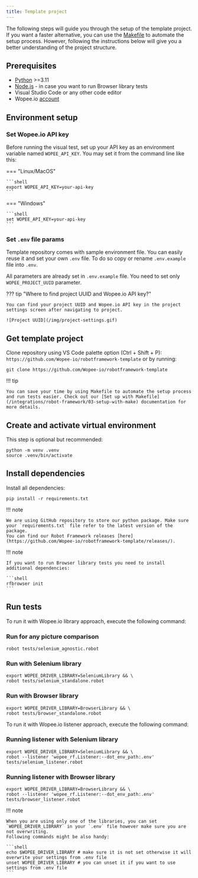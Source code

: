 ```yaml
---
title: Template project
---
```


The following steps will guide you through the setup of the template project. If you want a faster alternative, you can use the [Makefile](/integrations/robot-framework/03-setup-with-make) to automate the setup process. However, following the instructions below will give you a better understanding of the project structure.

## Prerequisites

- [Python](https://www.python.org/downloads/) >=3.11
- [Node.js](https://nodejs.org/en/download/) - in case you want to run Browser library tests
- Visual Studio Code or any other code editor
- Wopee.io [account](https://cmd.wopee.io)

## Environment setup

### Set Wopee.io API key

Before running the visual test, set up your API key as an environment variable named `WOPEE_API_KEY`.
You may set it from the command line like this:

=== "Linux/MacOS"

    ```shell
    export WOPEE_API_KEY=your-api-key
    ```

=== "Windows"

    ```shell
    set WOPEE_API_KEY=your-api-key
    ```

### Set `.env` file params

Template repository comes with sample environment file. You can easily reuse it and set your own `.env` file. To do so copy or rename `.env.example` file into `.env`.

All parameters are already set in `.env.example` file. You need to set only `WOPEE_PROJECT_UUID` parameter.

??? tip "Where to find project UUID and Wopee.io API key?"

    You can find your project UUID and Wopee.io API key in the project settings screen after navigating to project.

    ![Project UUID](/img/project-settings.gif)

## Get template project

Clone repository using VS Code palette option (Ctrl + Shift + P): `https://github.com/Wopee-io/robotframework-template` or by running:

    git clone https://github.com/Wopee-io/robotframework-template

!!! tip

    You can save your time by using Makefile to automate the setup process and run tests easier. Check out our [Set up with Makefile](/integrations/robot-framework/03-setup-with-make) documentation for more details.

## Create and activate virtual environment

This step is optional but recommended:

```shell
python -m venv .venv
source .venv/bin/activate
```

## Install dependencies

Install all dependencies:

    pip install -r requirements.txt

!!! note

    We are using GitHub repository to store our python package. Make sure your `requirements.txt` file refer to the latest version of the package.
    You can find our Robot Framework releases [here](https://github.com/Wopee-io/robotframework-template/releases/).

!!! note

    If you want to run Browser library tests you need to install additional dependencies:

    ```shell
    rfbrowser init
    ```

## Run tests

To run it with Wopee.io library approach, execute the following command:

### Run for any picture comparison

```shell
robot tests/selenium_agnostic.robot
```

### Run with Selenium library

```shell
export WOPEE_DRIVER_LIBRARY=SeleniumLibrary && \
robot tests/selenium_standalone.robot
```

### Run with Browser library

```shell
export WOPEE_DRIVER_LIBRARY=BrowserLibrary && \
robot tests/browser_standalone.robot
```

To run it with Wopee.io listener approach, execute the following command:

### Running listener with Selenium library

```shell
export WOPEE_DRIVER_LIBRARY=SeleniumLibrary && \
robot --listener 'wopee_rf.Listener:--dot_env_path:.env' tests/selenium_listener.robot
```

### Running listener with Browser library

```shell
export WOPEE_DRIVER_LIBRARY=BrowserLibrary && \
robot --listener 'wopee_rf.Listener:--dot_env_path:.env' tests/browser_listener.robot
```

!!! note

    When you are using only one of the libraries, you can set `WOPEE_DRIVER_LIBRARY` in your `.env` file however make sure you are not overwriting.
    Following commands might be also handy:

    ```shell
    echo $WOPEE_DRIVER_LIBRARY # make sure it is not set otherwise it will overwrite your settings from .env file
    unset WOPEE_DRIVER_LIBRARY # you can unset it if you want to use settings from .env file
    ```
